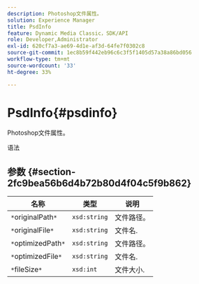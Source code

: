 ```yaml
---
description: Photoshop文件属性。
solution: Experience Manager
title: PsdInfo
feature: Dynamic Media Classic，SDK/API
role: Developer,Administrator
exl-id: 620cf7a3-ae69-4d1e-af3d-64fe7f0302c8
source-git-commit: 1ec8b59f442eb96c6c3f5f1405d57a38a86bd056
workflow-type: tm+mt
source-wordcount: '33'
ht-degree: 33%

---
```


# PsdInfo{#psdinfo}

Photoshop文件属性。

语法

## 参数 {#section-2fc9bea56b6d4b72b80d4f04c5f9b862}

| 名称 | 类型 | 说明 |
|---|---|---|
| `*`originalPath`*` | `xsd:string` | 文件路径。 |
| `*`originalFile`*` | `xsd:string` | 文件名. |
| `*`optimizedPath`*` | `xsd:string` | 文件路径。 |
| `*`optimizedFile`*` | `xsd:string` | 文件名. |
| `*`fileSize`*` | `xsd:int` | 文件大小. |
